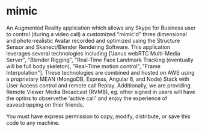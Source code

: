 # mimic
An Augmented Reality application which allows any Skype for Business user to control (during a video call) a customized "mimic'd" three dimensional and photo-realistic Avatar recorded and optimized using the Structure Sensor and Skanect/Blender Rendering Software. This application leverages several technologies including ['Janus webRTC Multi-Media Server", "Blender Rigging", "Real-Time Face Landmark Tracking (eventually will be full body skeleton), "Real-Time motion control",  "Frame Interpolation"]. These technologies are combined and hosted on AWS using a proprietary MEAN (MongoDB, Express, Angular 6, and Node) Stack with User Access control and remote call Replay. Additionally, we are providing Remote Viewer Media Broadcast (RVMB), eg. other signed in users will have the optins to observethe 'active call' and enjoy the experience of eavesdropping on thier friends.


You must have express permission to copy, modify, distribute, or save this code to any machine.
